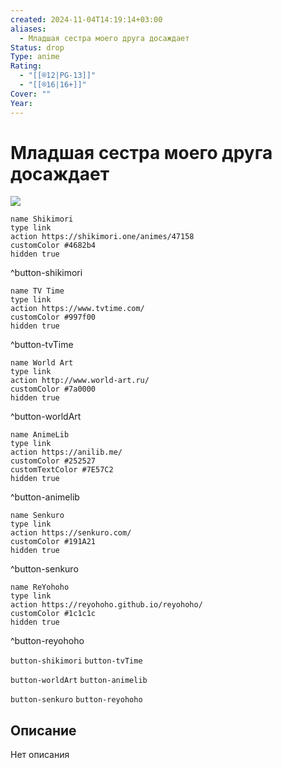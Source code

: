 ```yaml
---
created: 2024-11-04T14:19:14+03:00
aliases:
  - Младшая сестра моего друга досаждает
Status: drop
Type: anime
Rating:
  - "[[®️12|PG-13]]"
  - "[[®️16|16+]]"
Cover: ""
Year:
---
```


# Младшая сестра моего друга досаждает

![](https://nyaa.shikimori.one/uploads/poster/animes/47158/8442c13181129e3bf48b42a7b964988f.jpeg)

```button
name Shikimori
type link
action https://shikimori.one/animes/47158
customColor #4682b4
hidden true
```
^button-shikimori

```button
name TV Time
type link
action https://www.tvtime.com/
customColor #997f00
hidden true
```
^button-tvTime

```button
name World Art
type link
action http://www.world-art.ru/
customColor #7a0000
hidden true
```
^button-worldArt

```button
name AnimeLib
type link
action https://anilib.me/
customColor #252527
customTextColor #7E57C2
hidden true
```
^button-animelib

```button
name Senkuro
type link
action https://senkuro.com/
customColor #191A21
hidden true
```
^button-senkuro

```button
name ReYohoho
type link
action https://reyohoho.github.io/reyohoho/
customColor #1c1c1c
hidden true
```
^button-reyohoho

`button-shikimori` `button-tvTime`

`button-worldArt` `button-animelib`

`button-senkuro` `button-reyohoho`

## Описание

Нет описания
